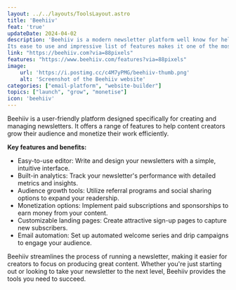 ```yaml
---
layout: ../../layouts/ToolsLayout.astro
title: 'Beehiiv'
feat: 'true'
updateDate: 2024-04-02
description: 'Beehiiv is a modern newsletter platform well know for help businesses and content creators grow their audience.
Its ease to use and impressive list of features makes it one of the most popular plarforms for creators.'
link: "https://beehiiv.com?via=88pixels"
features: "https://www.beehiiv.com/features?via=88pixels"
image:
    url: 'https://i.postimg.cc/c4M7yPMG/beehiiv-thumb.png'
    alt: 'Screenshot of the Beehiiv website'
categories: ["email-platform", "website-builder"]
topics: ["launch", "grow", "monetise"]
icon: 'beehiiv'
---
```


Beehiiv is a user-friendly platform designed specifically for creating and managing newsletters. It offers a range of features to help content creators grow their audience and monetize their work efficiently.

<b>Key features and benefits:</b>

- Easy-to-use editor: Write and design your newsletters with a simple, intuitive interface.
- Built-in analytics: Track your newsletter's performance with detailed metrics and insights.
- Audience growth tools: Utilize referral programs and social sharing options to expand your readership.
- Monetization options: Implement paid subscriptions and sponsorships to earn money from your content.
- Customizable landing pages: Create attractive sign-up pages to capture new subscribers.
- Email automation: Set up automated welcome series and drip campaigns to engage your audience.

Beehiiv streamlines the process of running a newsletter, making it easier for creators to focus on producing great content. Whether you're just starting out or looking to take your newsletter to the next level, Beehiiv provides the tools you need to succeed.